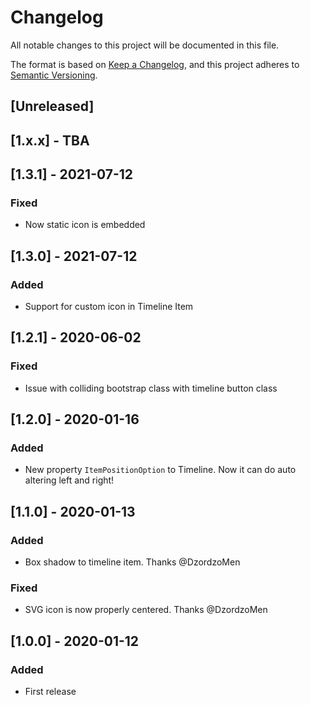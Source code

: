 # Changelog
All notable changes to this project will be documented in this file.

The format is based on [Keep a Changelog](https://keepachangelog.com/en/1.0.0/),
and this project adheres to [Semantic Versioning](https://semver.org/spec/v2.0.0.html).

## [Unreleased]

## [1.x.x] - TBA

## [1.3.1] - 2021-07-12

### Fixed
- Now static icon is embedded 

## [1.3.0] - 2021-07-12

### Added
- Support for custom icon in Timeline Item


## [1.2.1] - 2020-06-02

### Fixed
- Issue with colliding bootstrap class with timeline button class

## [1.2.0] - 2020-01-16

### Added
- New property `ItemPositionOption` to Timeline. Now it can do auto altering left and right!

## [1.1.0] - 2020-01-13

### Added
- Box shadow to timeline item. Thanks @DzordzoMen

### Fixed
- SVG icon is now  properly centered. Thanks @DzordzoMen

## [1.0.0] - 2020-01-12

### Added
- First release